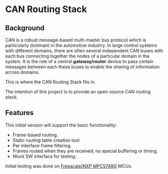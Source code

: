 # CAN Routing Stack

## Background

CAN is a robust message-based multi-master bus protocol which is particularly dominant in the automotive industry. In large control systems with different domains, there are often several independent CAN buses with each bus connecting together the nodes of a particular domain in the system.
It is the role of a central **gateway/router** device to pass certain messages between each these buses to enable the sharing of information across domains.

This is where the CAN Routing Stack fits in.

The intention of this project is to provide an open-source CAN routing stack.

## Features

This initial version will support the basic functionality:
- Frame-based routing.
- Static routing table creation tool.
- Per interface frame filtering.
- Frames routed when they are received, no special buffering or timing.
- Mock SW interface for testing.

Initial testing was done on [Freescale/NXP MPC5748G](https://www.nxp.com/products/processors-and-microcontrollers/power-architecture/mpc55xx-5xxx-mcus/ultra-reliable-mpc57xx-mcus/ultra-reliable-mcus-for-automotive-industrial-control-and-gateway:MPC574xB-C-G) MCUs.

